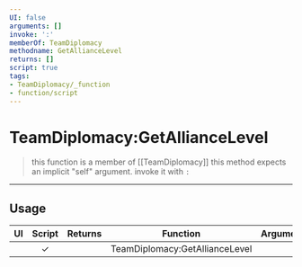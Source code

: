 ```yaml
---
UI: false
arguments: []
invoke: ':'
memberOf: TeamDiplomacy
methodname: GetAllianceLevel
returns: []
script: true
tags:
- TeamDiplomacy/_function
- function/script
---
```

# TeamDiplomacy:GetAllianceLevel
> this function is a member of [[TeamDiplomacy]]
> this method expects an implicit "self" argument. invoke it with `:`
-----
## Usage
|  UI | Script | Returns | Function | Arguments |
|:---:|:------:|-------:|:--------:|:---------|
| |✓||TeamDiplomacy:GetAllianceLevel||
